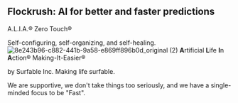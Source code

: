 ## Flockrush: AI for better and faster predictions 

A.L.I.A.® Zero Touch®

Self-configuring, self-organizing, and self-healing.
![8e243b96-c882-441b-9a58-e869ff896b0d_original (2)](https://user-images.githubusercontent.com/13509246/205417366-e933e65e-3d1c-4a03-b1ec-784b81df68fb.png)
 **A**rtificial **L**ife **I**n **A**ction®
Making-It-Easier®

by Surfable Inc.
Making life surfable.

We are supportive, we don't take things too seriously, and we have a single-minded focus to be "Fast".
